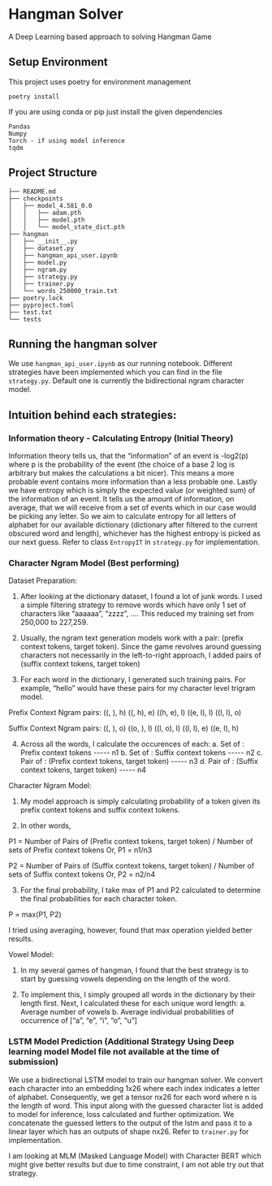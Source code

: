 # Hangman Solver
A Deep Learning based approach to solving Hangman Game 


## Setup Environment 
This project uses poetry for environment management
```
poetry install
```

If you are using conda or pip just install the given dependencies
```
Pandas
Numpy
Torch - if using model inference
tqdm
```
## Project Structure
```
├── README.md
├── checkpoints
│   ├── model_4.581_0.0
│   │   ├── adam.pth
│   │   ├── model.pth
│   │   └── model_state_dict.pth
├── hangman
│   ├── __init__.py
│   ├── dataset.py
│   ├── hangman_api_user.ipynb
│   ├── model.py
│   ├── ngram.py
│   ├── strategy.py
│   ├── trainer.py
│   └── words_250000_train.txt
├── poetry.lock
├── pyproject.toml
├── test.txt
└── tests
```
## Running the hangman solver

We use ```hangman_api_user.ipynb``` as our running notebook. Different strategies have been implemented which you can find in the file ```strategy.py```. Default one is currently the bidirectional ngram character model. 

## Intuition behind each strategies:


### Information theory - Calculating Entropy (Initial Theory) 
Information theory tells us, that the “information” of an event is -log2(p) where p is the probability of the event (the choice of a base 2 log is arbitrary but makes the calculations a bit nicer). This means a more probable event contains more information than a less probable one. Lastly we have entropy which is simply the expected value (or weighted sum) of the information of an event. It tells us the amount of information, on average, that we will receive from a set of events which in our case would be picking any letter. 
So we aim to calculate entropy for all letters of alphabet for our available dictionary (dictionary after filtered to the current obscured word and length), whichever has the highest entropy is picked as our next guess. 
Refer to class ```EntropyIT``` in ```strategy.py``` for implementation.

### Character Ngram Model (Best performing)
Dataset Preparation:

1.	After looking at the dictionary dataset, I found a lot of junk words. I used a simple filtering strategy to remove words which have only 1 set of characters like “aaaaaa”, “zzzz”, …. This reduced my training set from 250,000 to 227,259.

2.	Usually, the ngram text generation models work with a pair: (prefix context tokens, target token). Since the game revolves around guessing characters not necessarily in the left-to-right approach, I added pairs of (suffix context tokens, target token)

3.	For each word in the dictionary, I generated such training pairs. For example, “hello” would have these pairs for my character level trigram model.

Prefix Context Ngram pairs:
((<start>, <start>), h)
((<start>, h), e)
((h, e), l)
((e, l), l)
((l, l), o)

Suffix Context Ngram pairs:
((<end>, <end>), o)
((o, <end>), l)
((l, o), l)
((l, l), e)
((e, l), h)

4.	Across all the words, I calculate the occurences of each:
a.	Set of : Prefix context tokens ----- n1
b.	Set of : Suffix context tokens ----- n2
c.	Pair of : (Prefix context tokens, target token) ----- n3
d.	Pair of : (Suffix context tokens, target token) ----- n4


Character Ngram Model:

1.	My model approach is simply calculating probability of a token given its prefix context tokens and suffix context tokens.

2.	In other words,

P1 = Number of Pairs of (Prefix context tokens, target token) / Number of sets of Prefix context tokens
Or, P1 = n1/n3

P2 = Number of Pairs of (Suffix context tokens, target token) / Number of sets of Suffix context tokens
Or, P2 = n2/n4

3.	For the final probability, I take max of P1 and P2 calculated to determine the final probabilities for each character token.

P = max(P1, P2)

I tried using averaging, however, found that max operation yielded better results.

Vowel Model:

1.	In my several games of hangman, I found that the best strategy is to start by guessing vowels depending on the length of the word.

2.	To implement this, I simply grouped all words in the dictionary by their length first. Next, I calculated these for each unique word length:
a.	Average number of vowels
b.	Average individual probabilities of occurrence of [“a”, “e”, “i”, “o”, “u”]


### LSTM Model Prediction (Additional Strategy Using Deep learning model Model file not available at the time of submission) 
We use a bidirectional LSTM model to train our hangman solver. We convert each character into an embedding 1x26 where each index indicates a letter of alphabet. Consequently, we get a tensor nx26 for each word where n is the length of word. This input along with the guessed character list is added to model for inference, loss calculated and further optimization. We concatenate the guessed letters to the output of the lstm and pass it to a linear layer which has an outputs of shape nx26. 
Refer to ```trainer.py``` for implementation. 

I am looking at MLM (Masked Language Model) with Character BERT which might give better results but due to time constraint, I am not able try out that strategy.